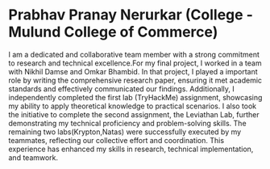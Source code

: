 # Prabhav Pranay Nerurkar (College - Mulund College of Commerce)
I am a dedicated and collaborative team member with a strong commitment to research and technical excellence.For my final project, I worked in a team with Nikhil Damse and Omkar Bhambid. In that project, I played a important role by writing the comprehensive research paper, ensuring it met academic standards and effectively communicated our findings. Additionally, I independently completed the first lab (TryHackMe) assignment, showcasing my ability to apply theoretical knowledge to practical scenarios. I also took the initiative to complete the second assignment, the Leviathan Lab, further demonstrating my technical proficiency and problem-solving skills. The remaining two labs(Krypton,Natas) were successfully executed by my teammates, reflecting our collective effort and coordination. This experience has enhanced my skills in research, technical implementation, and teamwork.
